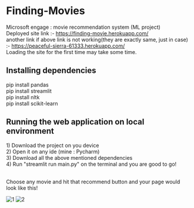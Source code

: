 # Finding-Movies
Microsoft engage : movie recommendation system (ML project) <br/>
Deployed site link :- https://finding-movie.herokuapp.com/ <br/>
another link if above link is not working(they are exactly same, just in case) :- https://peaceful-sierra-61333.herokuapp.com/<br/>
Loading the site for the first time may take some time.<br/>

<h2> Installing dependencies </h2>
pip install pandas<br/>
pip install streamlit<br/>
pip install nltk<br/>
pip install scikit-learn
<h2>Running the web application on local environment</h2>
1) Download the project on you device<br/>
2) Open it on any ide (mine : Pycharm)<br/>
3) Download all the above mentioned dependencies<br/>
4) Run "streamlit run main.py" on the terminal and you are good to go!<br/><br/>

Choose any movie and hit that recommend button and your page would look like this! 

![1](https://user-images.githubusercontent.com/77923967/170862535-c851878a-1139-4b5f-a411-492e178a99b0.jpg)
![2](https://user-images.githubusercontent.com/77923967/170862537-7a476472-ec64-49b3-a211-0009cd57b767.jpg)
